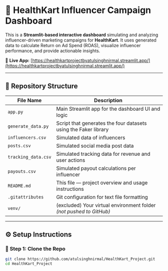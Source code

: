 # 🧠 HealthKart Influencer Campaign Dashboard

This is a **Streamlit-based interactive dashboard** simulating and analyzing influencer-driven marketing campaigns for **HealthKart**. It uses generated data to calculate Return on Ad Spend (ROAS), visualize influencer performance, and provide actionable insights.

🔗 **Live App:** [https://healthkartprojectbyatulsinghnirmal.streamlit.app/](https://healthkartprojectbyatulsinghnirmal.streamlit.app/)

---

## 📁 Repository Structure

| File Name             | Description                                                                 |
|-----------------------|-----------------------------------------------------------------------------|
| `app.py`              | Main Streamlit app for the dashboard UI and logic                          |
| `generate_data.py`    | Script that generates the four datasets using the Faker library             |
| `influencers.csv`     | Simulated data of influencers                                               |
| `posts.csv`           | Simulated social media post data                                            |
| `tracking_data.csv`   | Simulated tracking data for revenue and user actions                        |
| `payouts.csv`         | Simulated payout calculations per influencer                                |
| `README.md`           | This file — project overview and usage instructions                         |
| `.gitattributes`      | Git configuration for text file formatting                                  |
| `venv/`               | (excluded) Your virtual environment folder *(not pushed to GitHub)*         |

---

## ⚙️ Setup Instructions

### 🔧 Step 1: Clone the Repo

```bash
git clone https://github.com/atulsinghnirmal/HealthKart_Project.git
cd HealthKart_Project

